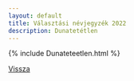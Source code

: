 ```yaml
---
layout: default
title: Választási névjegyzék 2022
description: Dunatetétlen
---
```


{% include Dunateteetlen.html %}

[Vissza](./)